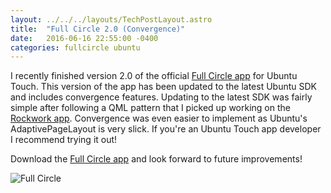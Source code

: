 ```yaml
---
layout: ../../../layouts/TechPostLayout.astro
title:  "Full Circle 2.0 (Convergence)"
date:   2016-06-16 22:55:00 -0400
categories: fullcircle ubuntu
---
```


I recently finished version 2.0 of the official
[Full Circle app](https://uappexplorer.com/app/fullcircle.bhdouglass)
for Ubuntu Touch. This version of the app has been updated to the latest Ubuntu
SDK and includes convergence features. Updating to the latest SDK was fairly simple
after following a QML pattern that I picked up working on the
[Rockwork app](http://rockwork.bhdouglass.com/). Convergence was even easier to
implement as Ubuntu's AdaptivePageLayout is very slick. If you're an Ubuntu
Touch app developer I recommend trying it out!

Download the [Full Circle app](https://uappexplorer.com/app/fullcircle.bhdouglass)
and look forward to future improvements!

![Full Circle](/images/blog/fullcircle/fullcircle2.png)
